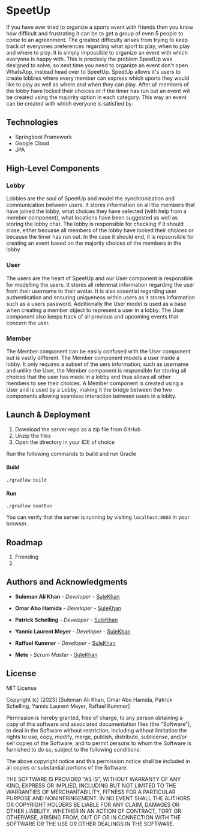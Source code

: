# SpeetUp

If you have ever tried to organize a sports event with friends then you know how difficult and frustrating it can be to get a group of even 5 people to come to an agreenment. The greatest difficulty arises from trying to keep track of everyones preferences regarding what sport to play, when to play and where to play. It is simply impossible to organize an event with which everyone is happy with. This is precisely the problem SpeetUp was designed to solve, so next time you need to organize an event don't open WhatsApp, instead head over to SpeetUp. SpeetUp allows it's users to create lobbies where every member can express which sports they would like to play as well as where and when they can play. After all members of the lobby have locked their choices or if the timer has run out an event will be created using the majority option in each category. This way an event can be created with which everyone is satisfied by.

## Technologies
* Springboot Framework
* Google Cloud
* JPA


## High-Level Components
### Lobby
Lobbies are the soul of SpeetUp and model the synchronization and communication between users. It stores information on all the members that have joined the lobby, what choices they have selected (with help from a member component), what locations have been suggested as well as storing the lobby chat. The lobby is responsible for checking if it should close, either becuase all members of the lobby have locked their choices or because the timer has run out. In the case it should end, it is repsonsible for creating an event based on the majority choices of the members in the lobby.

### User
The users are the heart of SpeetUp and our User component is responsible for modelling the users. It stores all relevenat information regarding the user from their username to their avatar. It is also essential regarding user authentication and ensuring uniqueness within users as it stores information such as a users password. Additionally the User model is used as a base when creating a member object to represent a user in a lobby. The User component also keeps track of all previous and upcoming events that concern the user.

### Member
The Member component can be easily confused with the User component but is vastly different. The Member component models a user inside a lobby. It only requires a subset of the uers information, such as username and unlike the User, the Member component is responsible for storing all choices that the user has made in a lobby and thus allows all other members to see their choices. A Member component is created using a User and is used by a Lobby, making it the bridge between the two components allowing seamless interaction between users in a lobby.

##  Launch & Deployment

1. Download the server repo as a zip file from GitHub
2. Unzip the files
3. Open the directory in your IDE of choice

Run the following commands to build and run Gradle

#### Build
```
./gradlew build
```

#### Run
```
./gradlew bootRun
```

You can verify that the server is running by visiting `localhost:8080` in your browser.


## Roadmap

1. Friending
2. 

## Authors and Acknowledgments

* **Suleman Ali Khan** - *Developer* - [SuleKhan](https://github.com/SuleKhan)
* **Omar Abo Hamida** - *Developer* - [SuleKhan](https://github.com/SuleKhan)
* **Patrick Schelling** - *Developer* - [SuleKhan](https://github.com/SuleKhan)
* **Yannic Laurent Meyer** - *Developer* - [SuleKhan](https://github.com/SuleKhan)
* **Raffael Kummer** - *Developer* - [SuleKhan](https://github.com/SuleKhan)

* **Mete** - *Scrum Master* - [SuleKhan](https://github.com/SuleKhan)

## License

MIT License

Copyright (c) [2023] [Suleman Ali Khan, Omar Abo Hamida, Patrick Schelling, Yannic Laurent Meyer, Raffael Kummer]

Permission is hereby granted, free of charge, to any person obtaining a copy
of this software and associated documentation files (the "Software"), to deal
in the Software without restriction, including without limitation the rights
to use, copy, modify, merge, publish, distribute, sublicense, and/or sell
copies of the Software, and to permit persons to whom the Software is
furnished to do so, subject to the following conditions:

The above copyright notice and this permission notice shall be included in all
copies or substantial portions of the Software.

THE SOFTWARE IS PROVIDED "AS IS", WITHOUT WARRANTY OF ANY KIND, EXPRESS OR
IMPLIED, INCLUDING BUT NOT LIMITED TO THE WARRANTIES OF MERCHANTABILITY,
FITNESS FOR A PARTICULAR PURPOSE AND NONINFRINGEMENT. IN NO EVENT SHALL THE
AUTHORS OR COPYRIGHT HOLDERS BE LIABLE FOR ANY CLAIM, DAMAGES OR OTHER
LIABILITY, WHETHER IN AN ACTION OF CONTRACT, TORT OR OTHERWISE, ARISING FROM,
OUT OF OR IN CONNECTION WITH THE SOFTWARE OR THE USE OR OTHER DEALINGS IN THE
SOFTWARE.

